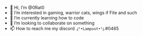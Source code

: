 - 👋 Hi, I’m @0Rat0
- 👀 I’m interested in gaming, warrior cats, wings if Fite and such
- 🌱 I’m currently learning how to code
- 💞️ I’m looking to collaborate on something
- 📫 How to reach me my discord .¡`°•Lampost•°`¡.#0465

<!---
0Rat0/0Rat0 is a ✨ special ✨ repository because its `README.md` (this file) appears on your GitHub profile.
You can click the Preview link to take a look at your changes.
--->
